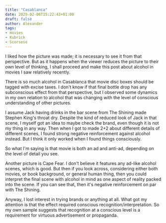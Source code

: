 ```yaml
---
title: "Casablanca"
date: 2025-02-06T15:22:43+01:00
draft: false
author: Alexander
tags:
- movies
- Kubrick
- Scorsese
---
```


I liked how the picture was made; it is necessary to see it from that perspective.
But as it happens when the viewer reduces the picture to their own level of thinking,
I shall proceed and make this post about alcohol in movies I saw relatively recently.

There is so much alcohol in Casablanca that movie disc boxes should be tagged with excise taxes.
I don't know if that final bottle drop has any subconscious effect from that perspective,
but I observed some dynamics in my own relation to alcohol that was changing with the level of conscious understanding of other pictures.

I assume Jack having drinks in the bar scene from The Shining made Stephen King's throat dry.
Despite the kind of reduced look of Jack in that scene,
I myself got an idea to maybe check the brand, even though it is not my thing in any way.
Then when I got to made 2+2 about different details of different scenes,
I found strong negative reinforcement against alcohol instead.
But I think it only worked when I found things consciously.

So what I'm saying is that movie is both an ad and anti-ad, depending on the level of detail you see.

Another picture is Cape Fear.
I don't believe it features any ad-like alcohol scenes, which is good.
But then if you look across, considering either both movies, or book background, or general human thing,
then you could interpret the final scene with alcohol in mind as one aspect of reality packed into the scene.
If you can see that, then it's negative reinforcement on par with The Shining.

Anyway, I lost interest in trying brands or anything at all.
What got my attention is that the effect required conscious recognition/interpretation.
So my own sample suggests that recognition at a conscious level is a requirement for virtuous advertisement or propaganda.
